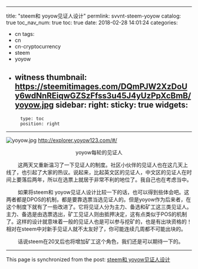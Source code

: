 
---
title: "steem和 yoyow见证人设计"
permlink: svvnt-steem-yoyow
catalog: true
toc_nav_num: true
toc: true
date: 2018-02-28 14:01:24
categories:
- cn
tags:
- cn
- cn-cryptocurrency
- steem
- yoyow
- witness
thumbnail: https://steemitimages.com/DQmPJW2XzDoUy6wdNnREiqwGZSzFfss3u45J4yUzPpXcBmB/yoyow.jpg
sidebar:
    right:
        sticky: true
widgets:
    -
        type: toc
        position: right
---


![yoyow.jpg](https://steemitimages.com/DQmPJW2XzDoUy6wdNnREiqwGZSzFfss3u45J4yUzPpXcBmB/yoyow.jpg)
http://explorer.yoyow123.com/#/

<center> yoyow每轮的见证人</center>

&nbsp;&nbsp;&nbsp;&nbsp;&nbsp;&nbsp;&nbsp;&nbsp;这两天又重新温习了一下见证人的制度。社区小伙伴的见证人也在这几天上线了，也引起了大家的热议。说起来，比起英文区的见证人，中文区的见证人在时间上要落后两年，所以在选票上就居于非常不利的地位了。我自己也在考虑当中。

&nbsp;&nbsp;&nbsp;&nbsp;&nbsp;&nbsp;&nbsp;&nbsp;如果将steem和 yoyow见证人设计比较一下的话，也可以得到些体会吧。这两者都是DPOS的机制，都是要靠选票当选见证人的。但是yoyow作为后来者，在这个制度下就有了一些改进了。它将见证人分为主力、备选和矿工这三类见证人。主力、备选是由选票选出，矿工见证人则由抵押决定，这有点类似于POS的机制了。这样的设计就意味着一般的见证人也是可以参与挖矿的，也是有出块资格的！相对在steem中对新手见证人就不太友好了，你可能连续几周都不可能出块的。

&nbsp;&nbsp;&nbsp;&nbsp;&nbsp;&nbsp;&nbsp;&nbsp;话说steem在20叉后也将增加矿工这个角色，我们还是可以期待一下的。

- - -

This page is synchronized from the post: [steem和 yoyow见证人设计](https://steemit.com/@lemooljiang/svvnt-steem-yoyow)
